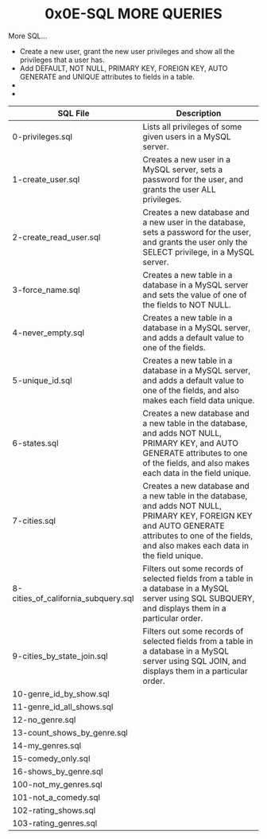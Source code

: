 <h1 align="center"><b>0x0E-SQL MORE QUERIES</b></h1>

More SQL...
<ul>
<li>Create a new user, grant the new user privileges and show all the privileges that a user has.</li>
<li>Add DEFAULT, NOT NULL, PRIMARY KEY, FOREIGN KEY, AUTO GENERATE and UNIQUE attributes to fields in a table.</li>
<li></li>
<li></li>
</ul>

|SQL File| Description|
|---|---|
|0-privileges.sql|Lists all privileges of some given users in a MySQL server.|
|1-create_user.sql|Creates a new user in a MySQL server, sets a password for the user, and grants the user ALL privileges.|
|2-create_read_user.sql|Creates a new database and a new user in the database, sets a password for the user, and grants the user only the SELECT privilege, in a MySQL server.|
|3-force_name.sql|Creates a new table in a database in a MySQL server and sets the value of one of the fields to NOT NULL.|
|4-never_empty.sql|Creates a new table in a database in a MySQL server, and adds a default value to one of the fields.|
|5-unique_id.sql|Creates a new table in a database in a MySQL server, and adds a default value to one of the fields, and also makes each field data unique.|
|6-states.sql|Creates a new database and a new table in the database, and adds NOT NULL, PRIMARY KEY, and AUTO GENERATE attributes to one of the fields, and also makes each data in the field unique.|
|7-cities.sql|Creates a new database and a new table in the database, and adds NOT NULL, PRIMARY KEY, FOREIGN KEY and AUTO GENERATE attributes to one of the fields, and also makes each data in the field unique.|
|8-cities_of_california_subquery.sql|Filters out some records of selected fields from a table in a database in a MySQL server using SQL SUBQUERY, and displays them in a particular order.|
|9-cities_by_state_join.sql|Filters out some records of selected fields from a table in a database in a MySQL server using SQL JOIN, and displays them in a particular order.|
|10-genre_id_by_show.sql||
|11-genre_id_all_shows.sql||
|12-no_genre.sql||
|13-count_shows_by_genre.sql||
|14-my_genres.sql||
|15-comedy_only.sql||
|16-shows_by_genre.sql||
|100-not_my_genres.sql||
|101-not_a_comedy.sql||
|102-rating_shows.sql||
|103-rating_genres.sql||
